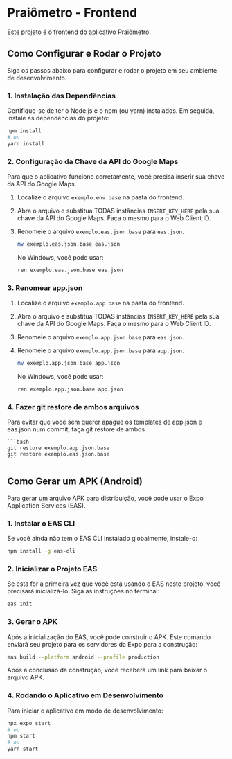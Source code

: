 # Praiômetro - Frontend

Este projeto é o frontend do aplicativo Praiômetro.

## Como Configurar e Rodar o Projeto

Siga os passos abaixo para configurar e rodar o projeto em seu ambiente de desenvolvimento.

### 1. Instalação das Dependências

Certifique-se de ter o Node.js e o npm (ou yarn) instalados. Em seguida, instale as dependências do projeto:

```bash
npm install
# ou
yarn install
```

### 2. Configuração da Chave da API do Google Maps

Para que o aplicativo funcione corretamente, você precisa inserir sua chave da API do Google Maps.

1.  Localize o arquivo `exemplo.env.base` na pasta do frontend.
2.  Abra o arquivo e substitua TODAS instâncias `INSERT_KEY_HERE` pela sua chave da API do Google Maps. Faça o mesmo para o Web Client ID. 
4.  Renomeie o arquivo `exemplo.eas.json.base` para `eas.json`.

    ```bash
    mv exemplo.eas.json.base eas.json
    ```

    No Windows, você pode usar:

    ```bash
    ren exemplo.eas.json.base eas.json
    ```

### 3. Renomear app.json

1.  Localize o arquivo `exemplo.app.base` na pasta do frontend.
2.  Abra o arquivo e substitua TODAS instâncias `INSERT_KEY_HERE` pela sua chave da API do Google Maps. Faça o mesmo para o Web Client ID. 
4.  Renomeie o arquivo `exemplo.app.json.base` para `eas.json`.

1.  Renomeie o arquivo `exemplo.app.json.base` para `app.json`.

    ```bash
    mv exemplo.app.json.base app.json
    ```

    No Windows, você pode usar:

    ```bash
    ren exemplo.app.json.base app.json
    ```

### 4. Fazer git restore de ambos arquivos

Para evitar que você sem querer apague os templates de app.json e eas.json num commit, faça git restore de ambos

    ```bash
    git restore exemplo.app.json.base
    git restore exemplo.eas.json.base
    ```

## Como Gerar um APK (Android)

Para gerar um arquivo APK para distribuição, você pode usar o Expo Application Services (EAS).

### 1. Instalar o EAS CLI

Se você ainda não tem o EAS CLI instalado globalmente, instale-o:

```bash
npm install -g eas-cli
```

### 2. Inicializar o Projeto EAS

Se esta for a primeira vez que você está usando o EAS neste projeto, você precisará inicializá-lo. Siga as instruções no terminal:

```bash
eas init
```

### 3. Gerar o APK

Após a inicialização do EAS, você pode construir o APK. Este comando enviará seu projeto para os servidores da Expo para a construção:

```bash
eas build --platform android --profile production
```

Após a conclusão da construção, você receberá um link para baixar o arquivo APK.

### 4. Rodando o Aplicativo em Desenvolvimento

Para iniciar o aplicativo em modo de desenvolvimento:

```bash
npx expo start
# ou
npm start
# ou
yarn start
```
